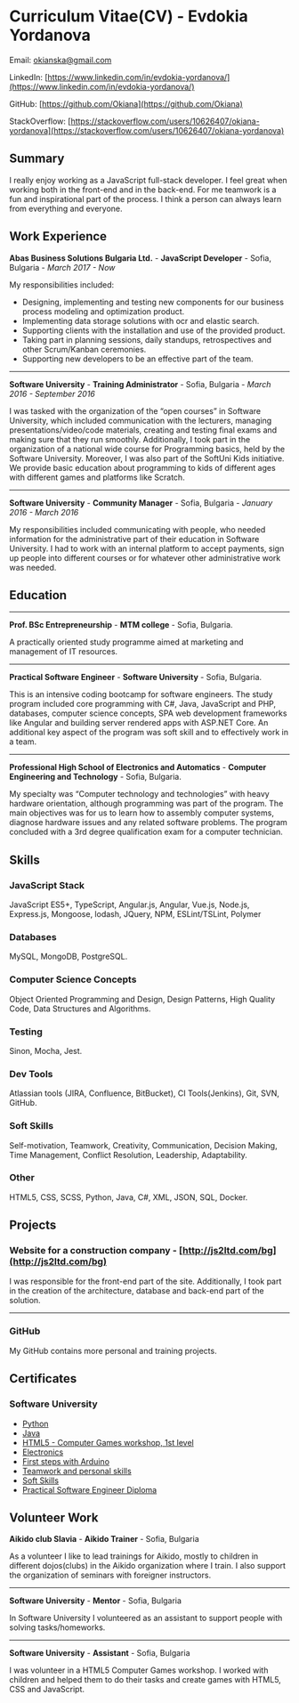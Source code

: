 # Curriculum Vitae(CV) - Evdokia Yordanova

Email: okianska@gmail.com

LinkedIn: [https://www.linkedin.com/in/evdokia-yordanova/](https://www.linkedin.com/in/evdokia-yordanova/)

GitHub: [https://github.com/Okiana](https://github.com/Okiana)

StackOverflow: [https://stackoverflow.com/users/10626407/okiana-yordanova](https://stackoverflow.com/users/10626407/okiana-yordanova)

## Summary

I really enjoy working as a JavaScript full-stack developer. I feel great when working both in the front-end and in the back-end. For me teamwork is a fun and inspirational part of the process. I think a person can always learn from everything and everyone.

## Work Experience

**Abas Business Solutions Bulgaria Ltd.** - **JavaScript Developer** - Sofia, Bulgaria - _March 2017 - Now_

My responsibilities included:

- Designing, implementing and testing new components for our business process modeling and optimization product. 
- Implementing data storage solutions with ocr and elastic search.
- Supporting clients with the installation and use of the provided product. 
- Taking part in planning sessions, daily standups, retrospectives and other Scrum/Kanban ceremonies. 
- Supporting new developers to be an effective part of the team.

---
**Software University** - **Training Administrator** - Sofia, Bulgaria - _March 2016 - September 2016_

I was tasked with the organization of the “open courses” in Software University, which included communication with the lecturers, managing presentations/video/code materials, creating and testing final exams and making sure that they run smoothly.
Additionally, I took part in the organization of a national wide course for Programming basics, held by the Software University.
Moreover, I was also part of the SoftUni Kids initiative. We provide basic education about programming to kids of different ages with different games and platforms like Scratch.

---

**Software University** - **Community Manager** - Sofia, Bulgaria - _January 2016 - March 2016_

My responsibilities included communicating with people, who needed information for the administrative part of their education in Software University. I had to work with an internal platform to accept payments, sign up people into different courses or for whatever other administrative work was needed.

## Education

---
**Prof. BSc Entrepreneurship** - **MTM college** - Sofia, Bulgaria.

A practically oriented study programme aimed at marketing and management of IT resources.

---

**Practical Software Engineer** - **Software University** - Sofia, Bulgaria.

This is an intensive coding bootcamp for software engineers. The study program included core programming with C#, Java, JavaScript and PHP, databases, computer science concepts, SPA web development frameworks like Angular and building server rendered apps with ASP.NET Core.
An additional key aspect of the program was soft skill and to effectively work in a team.

---

**Professional High School of Electronics and Automatics** - **Computer Engineering and Technology** - Sofia, Bulgaria.

My specialty was “Computer technology and technologies” with heavy hardware orientation, although programming was part of the program. The main objectives was for us to learn how to assembly computer systems, diagnose hardware issues and any related software problems. The program concluded with a 3rd degree qualification exam for a computer technician.

## Skills

### JavaScript Stack

JavaScript ES5+, TypeScript, Angular.js, Angular, Vue.js, Node.js, Express.js, Mongoose, lodash, JQuery, NPM, ESLint/TSLint, Polymer

### Databases

MySQL, MongoDB, PostgreSQL.

### Computer Science Concepts

Object Oriented Programming and Design, Design Patterns, High Quality Code, Data Structures and Algorithms.

### Testing

Sinon, Mocha, Jest.

### Dev Tools

Atlassian tools (JIRA, Confluence, BitBucket), CI Tools(Jenkins), Git, SVN, GitHub.

### Soft Skills

Self-motivation, Teamwork, Creativity, Communication, Decision Making, Time Management, Conflict Resolution, Leadership, Adaptability.

### Other

 HTML5, CSS, SCSS, Python, Java, C#, XML, JSON, SQL, Docker.

## Projects

### Website for a construction company - [http://js2ltd.com/bg](http://js2ltd.com/bg)

I was responsible for the front-end part of the site. Additionally, I took part in the creation of the architecture, database and back-end part of the solution.

---

### GitHub

My GitHub contains more personal and training projects.

## Certificates

### Software University

- [Python](https://softuni.bg/certificates/details/13007/05640288)
- [Java](https://softuni.bg/certificates/details/4534/3bb79074)
- [HTML5 - Computer Games workshop, 1st level](https://softuni.bg/certificates/details/7826/d73d0e9a)
- [Electronics](https://softuni.bg/certificates/details/13841/aadd9a3e)
- [First steps with Arduino](https://softuni.bg/certificates/details/6337/8ad5450b)
- [Teamwork and personal skills](https://softuni.bg/certificates/details/5534/464d4f16)
- [Soft Skills](https://softuni.bg/certificates/details/8069/5ea2234a)
- [Practical Software Engineer Diploma](https://softuni.bg/certificates/details/15870/ef2a0e72)

## Volunteer Work

**Aikido club Slavia** - **Aikido Trainer** - Sofia, Bulgaria

As a volunteer I like to lead trainings for Aikido, mostly to children in different dojos(clubs) in the Aikido organization where I train. I also support the organization of seminars with foreigner instructors.

---
**Software University** - **Mentor** - Sofia, Bulgaria

In Software University I volunteered as an assistant to support people with solving tasks/homeworks.

---
**Software University** - **Assistant** - Sofia, Bulgaria

I was volunteer in a HTML5 Computer Games workshop. I worked with children and helped them to do their tasks and create games with HTML5, CSS and JavaScript.
